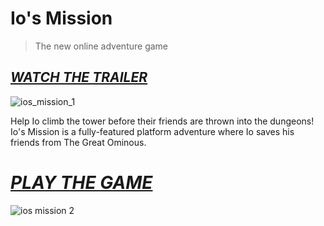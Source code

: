 # Io's Mission
> The new online adventure game
## [*WATCH THE TRAILER*](https://www.youtube.com/watch?v=MUapUWdwDU8)

![ios_mission_1](https://github.com/Hope41/ios-mission/assets/87899147/8893e2c4-d249-4f10-bf17-bf267ef548f3)

Help Io climb the tower before their friends are thrown into the dungeons! Io's Mission is a fully-featured platform adventure where Io saves his friends from The Great Ominous.
# [*PLAY THE GAME*](https://joachimford.uk/content/ios_mission.html)

![ios mission 2](https://github.com/Hope41/ios-mission/assets/87899147/cc5a2705-302f-4a2e-89cc-3743cc563d0e)
